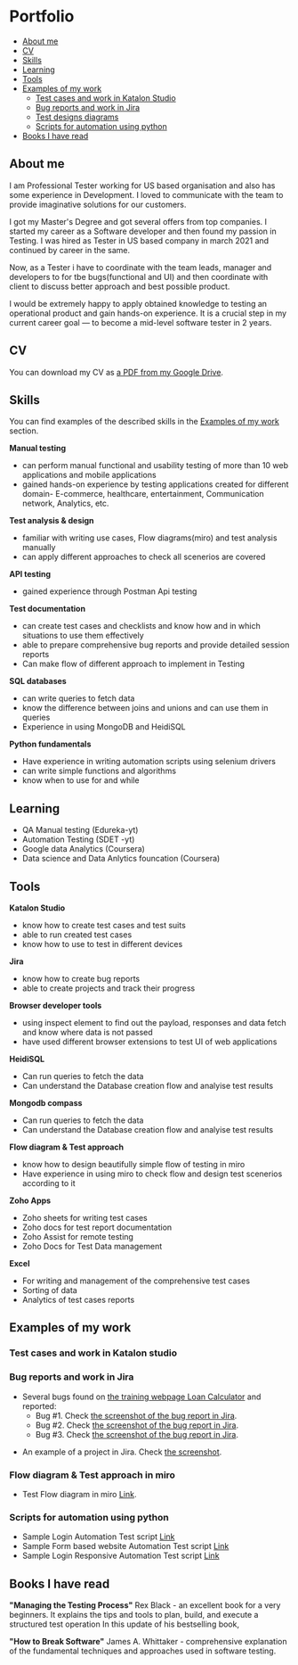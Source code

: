 # Portfolio
- [About me](#about-me)
- [CV](#cv)
- [Skills](#skills)
- [Learning](#Learning)
- [Tools](#tools)
- [Examples of my work](#examples-of-my-work)
  * [Test cases and work in Katalon Studio](#test-cases-and-work-in-Katalon-studio)
  * [Bug reports and work in Jira](#bug-reports-and-work-in-jira)
  * [Test designs diagrams](#Flow-diagram-&-Test-approach-in-miro)
  * [Scripts for automation using python](#Scripts-for-automation-using-python)
- [Books I have read](#books-i-have-read)

## About me

I am Professional Tester working for US based organisation and also has some experience in Development. I loved to communicate with the team to provide imaginative solutions for our customers.

I got my Master's Degree and got several offers from top companies. I started my career as a Software developer and then found my passion in Testing. I was hired as Tester in US based company in march 2021 and continued by career in the same.

Now, as a Tester i have to coordinate with the team leads, manager and developers to for tbe bugs(functional and UI) and then coordinate with client to discuss better approach and best possible product.

I would be extremely happy to apply obtained knowledge to testing an operational product and gain hands-on experience. It is a crucial step in my current career goal — to become a mid-level software tester in 2 years.

## CV
You can download my CV as [a PDF from my Google Drive](https://drive.google.com/file/d/1LuKjJqOXWOHh1COvGSpuL5dksUav75v9/view?usp=sharing).

## Skills

You can find examples of the described skills in the [Examples of my work](https://drive.google.com/drive/folders/1Y3VxRKGaBNM8R0dP-GjJR5PJLtRvY7xF?usp=sharing) section.

__Manual testing__
  * can perform manual functional and usability testing of more than 10 web applications and mobile applications
  * gained hands-on experience by testing applications created for different domain- E-commerce, healthcare, entertainment, Communication network, Analytics, etc.

__Test analysis & design__
  * familiar with writing use cases, Flow diagrams(miro) and test analysis manually
  * can apply different approaches to check all scenerios are covered

__API testing__
  * gained experience through Postman Api testing

__Test documentation__
  * can create test cases and checklists and know how and in which situations to use them effectively
  * able to prepare comprehensive bug reports and provide detailed session reports
  * Can make flow of different approach to implement in Testing 

__SQL databases__
  * can write queries to fetch data
  * know the difference between joins and unions and can use them in queries
  * Experience in using MongoDB and HeidiSQL

__Python fundamentals__
  * Have experience in writing automation scripts using selenium drivers
  * can write simple functions and algorithms
  * know when to use for and while


## Learning 

 * QA Manual testing (Edureka-yt)
 * Automation Testing (SDET -yt)
 * Google data Analytics (Coursera)
 * Data science and Data Anlytics founcation (Coursera)

## Tools

__Katalon Studio__
  * know how to create test cases and test suits
  * able to run created test cases
  * know how to use to test in different devices

__Jira__
  * know how to create bug reports
  * able to create projects and track their progress

__Browser developer tools__
  * using inspect element to find out the payload, responses and data fetch and know where data is not passed
  * have used different browser extensions to test UI of web applications

__HeidiSQL__
  * Can run queries to fetch the data
  * Can understand the Database creation flow and analyise test results
 
__Mongodb compass__
  * Can run queries to fetch the data
  * Can understand the Database creation flow and analyise test results
  
__Flow diagram & Test approach__
  * know how to design beautifully simple flow of testing in miro
  * Have experience in using miro to check flow and design test scenerios according to it

__Zoho Apps__
 * Zoho sheets for writing test cases 
 * Zoho docs for test report documentation
 * Zoho Assist for remote testing 
 * Zoho Docs for Test Data management

__Excel__
 * For writing and management of the comprehensive test cases
 * Sorting of data 
 * Analytics of test cases reports

## Examples of my work

### Test cases and work in Katalon studio

### Bug reports and work in Jira

- Several bugs found on [the training webpage Loan Calculator](http://creditcalculator.pointschool.ru) and reported:
  * Bug #1. Check [the screenshot of the bug report in Jira](https://drive.google.com/file/d/1Ypqw992_r6YgXNdqslH1FVW3Y33sT6ip/view?usp=sharing).
  * Bug #2. Check [the screenshot of the bug report in Jira](https://drive.google.com/file/d/15KB2fIqWO4uIUbAMejk8ZZrkpPfJzz1m/view?usp=sharing).
  * Bug #3. Check [the screenshot of the bug report in Jira](https://drive.google.com/file/d/1Qn_Fe5gwdEQ-f4PKpg115CZaWl3_N705/view?usp=sharing).
* An example of a project in Jira. Check [the screenshot](https://drive.google.com/file/d/1uN7R4SGWYZ0zn45id8_CeSzs4sn68BWq/view?usp=sharing).

### Flow diagram & Test approach in miro
* Test Flow diagram in miro [Link](https://drive.google.com/file/d/1WRrh4hXo31B9SY5MM2b2OMg2tpAb3avU/view?usp=sharing). 


### Scripts for automation using python

* Sample Login Automation Test script [Link](https://drive.google.com/file/d/14S6UThwu7exRNeiLrAng3lEE2AGFVy0h/view?usp=sharing) 
* Sample Form based website Automation Test script [Link](https://drive.google.com/file/d/1U4JTreoeV2leivC-BvJa2Il7e2LApTMJ/view?usp=sharing) 
* Sample Login Responsive Automation Test script [Link](https://drive.google.com/file/d/1_OVh20iKVbF_pJkcISNQJi65CXR3kq--/view?usp=sharing)

## Books I have read
__"Managing the Testing Process"__ Rex Black - an excellent book for a very beginners. It explains the tips and tools to plan, build, and execute a structured test operation In this update of his bestselling book, 

__"How to Break Software"__  James A. Whittaker - comprehensive explanation of the fundamental techniques and approaches used in software testing.
